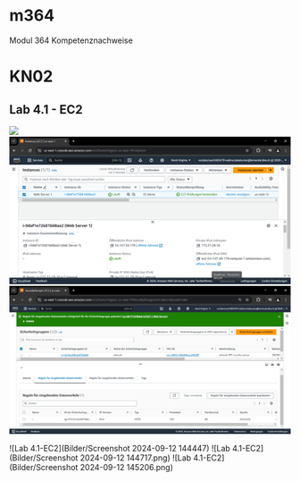 # m364
Modul 364 Kompetenznachweise

<h1>KN02</h1>
<h2>Lab 4.1 - EC2</h2>
<img src="Bilder/Screenshot 2024-09-12 144447">
<img src="Bilder/Screenshot 2024-09-12 144717.png">
<img src="Bilder/Screenshot 2024-09-12 145206.png">

![Lab 4.1-EC2](Bilder/Screenshot 2024-09-12 144447)
![Lab 4.1-EC2](Bilder/Screenshot 2024-09-12 144717.png)
![Lab 4.1-EC2](Bilder/Screenshot 2024-09-12 145206.png)

